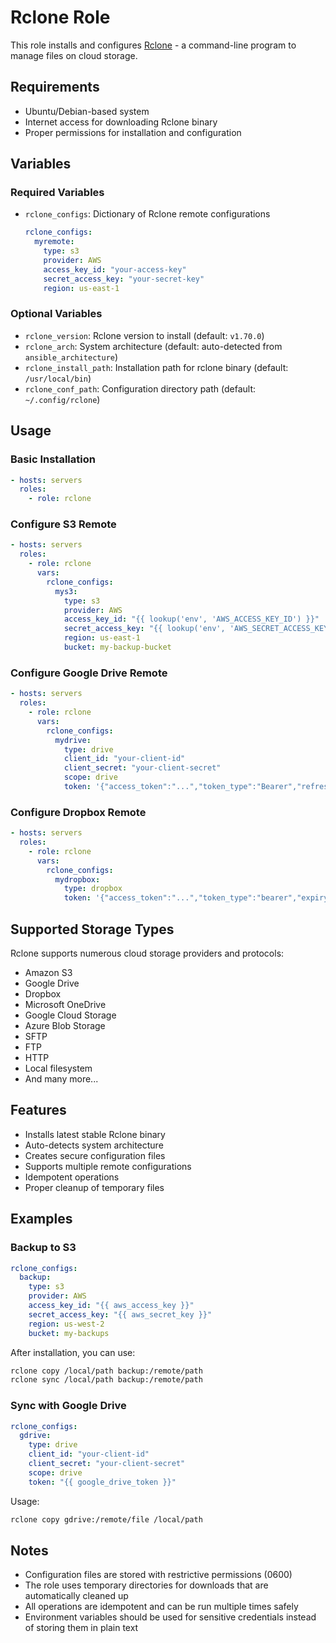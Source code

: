 # Rclone Role

This role installs and configures [Rclone](https://rclone.org/) - a command-line program to manage files on cloud storage.

## Requirements

- Ubuntu/Debian-based system
- Internet access for downloading Rclone binary
- Proper permissions for installation and configuration

## Variables

### Required Variables

- `rclone_configs`: Dictionary of Rclone remote configurations
  ```yaml
  rclone_configs:
    myremote:
      type: s3
      provider: AWS
      access_key_id: "your-access-key"
      secret_access_key: "your-secret-key"
      region: us-east-1
  ```

### Optional Variables

- `rclone_version`: Rclone version to install (default: `v1.70.0`)
- `rclone_arch`: System architecture (default: auto-detected from `ansible_architecture`)
- `rclone_install_path`: Installation path for rclone binary (default: `/usr/local/bin`)
- `rclone_conf_path`: Configuration directory path (default: `~/.config/rclone`)

## Usage

### Basic Installation

```yaml
- hosts: servers
  roles:
    - role: rclone
```

### Configure S3 Remote

```yaml
- hosts: servers
  roles:
    - role: rclone
      vars:
        rclone_configs:
          mys3:
            type: s3
            provider: AWS
            access_key_id: "{{ lookup('env', 'AWS_ACCESS_KEY_ID') }}"
            secret_access_key: "{{ lookup('env', 'AWS_SECRET_ACCESS_KEY') }}"
            region: us-east-1
            bucket: my-backup-bucket
```

### Configure Google Drive Remote

```yaml
- hosts: servers
  roles:
    - role: rclone
      vars:
        rclone_configs:
          mydrive:
            type: drive
            client_id: "your-client-id"
            client_secret: "your-client-secret"
            scope: drive
            token: '{"access_token":"...","token_type":"Bearer","refresh_token":"...","expiry":"..."}'
```

### Configure Dropbox Remote

```yaml
- hosts: servers
  roles:
    - role: rclone
      vars:
        rclone_configs:
          mydropbox:
            type: dropbox
            token: '{"access_token":"...","token_type":"bearer","expiry":"..."}'
```

## Supported Storage Types

Rclone supports numerous cloud storage providers and protocols:

- Amazon S3
- Google Drive
- Dropbox
- Microsoft OneDrive
- Google Cloud Storage
- Azure Blob Storage
- SFTP
- FTP
- HTTP
- Local filesystem
- And many more...

## Features

- Installs latest stable Rclone binary
- Auto-detects system architecture
- Creates secure configuration files
- Supports multiple remote configurations
- Idempotent operations
- Proper cleanup of temporary files

## Examples

### Backup to S3

```yaml
rclone_configs:
  backup:
    type: s3
    provider: AWS
    access_key_id: "{{ aws_access_key }}"
    secret_access_key: "{{ aws_secret_key }}"
    region: us-west-2
    bucket: my-backups
```

After installation, you can use:

```bash
rclone copy /local/path backup:/remote/path
rclone sync /local/path backup:/remote/path
```

### Sync with Google Drive

```yaml
rclone_configs:
  gdrive:
    type: drive
    client_id: "your-client-id"
    client_secret: "your-client-secret"
    scope: drive
    token: "{{ google_drive_token }}"
```

Usage:
```bash
rclone copy gdrive:/remote/file /local/path
```

## Notes

- Configuration files are stored with restrictive permissions (0600)
- The role uses temporary directories for downloads that are automatically cleaned up
- All operations are idempotent and can be run multiple times safely
- Environment variables should be used for sensitive credentials instead of storing them in plain text

